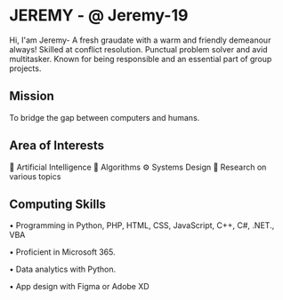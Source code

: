 # JEREMY - @ Jeremy-19

Hi, I'am Jeremy- A fresh graudate with a warm and friendly demeanour always! Skilled at conflict resolution. Punctual problem solver and avid multitasker. Known for being responsible and an essential part of group projects.

## Mission
To bridge the gap between computers and humans.

## Area of Interests
🤖 Artificial Intelligence
🔢 Algorithms
⚙️ Systems Design
📖 Research on various topics

 ## Computing Skills
• Programming in Python, PHP, HTML, CSS, JavaScript, C++, C#, .NET., VBA

• Proficient in Microsoft 365.

• Data analytics with Python.

• App design with Figma or Adobe XD
